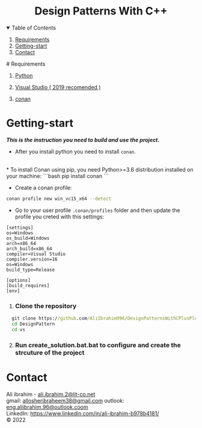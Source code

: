 <p align="center">
<h1 align ="center" >Design Patterns With C++</H1> 
</p>
<details open="open">
  <summary>Table of Contents</summary>
  <ol>
    <li>
      <a href="#Requirements">Requirements</a>
    </li>
    <li>
        <a href = "#Getting-start">Getting-start</a>
    </li>
    <li>
        <a href="#contact">Contact</a>
    </li>
  </ol>
</details>
# Requirements

1) [Python](https://www.python.org/downloads/ "Python download page")

2) [Visual Studio ( 2019 recomended )](https://visualstudio.microsoft.com/downloads/ "Visula studio download page")

3) [conan](https://docs.conan.io/en/latest/installation.html)

# Getting-start

**_This is the instruction you need to build and use the project._**
<br/>
* After you install python you need to install `conan`.
<br/>
* To install Conan using pip, you need Python>=3.6 distribution installed on your machine:
```bash
pip install conan
```
<br/>

* Create a conan profile:
```bash
conan profile new win_vc15_x64 --detect
```
* Go to your user profile `.conan/profiles` folder and then update the profile you creted with this settings:
```
[settings]
os=Windows
os_build=Windows
arch=x86_64
arch_build=x86_64
compiler=Visual Studio
compiler.version=16
os=Windows
build_type=Release

[options]
[build_requires]
[env]
```

1. ### Clone the repository

```bat
  git clone https://github.com/AliIbrahim996/DesignPatternsWithCPlusPlus.git DesignPattern
  cd DesignPattern
  cd vs
```
2. ### Run create_solution.bat.bat to configure and create the strcuture of the project

# Contact

 Ali ibrahim - ali.ibrahim.2@lit-co.net 
  <br/>
 gmail: allosheribraheem38@gmail.com
 outlook: eng.aliibrahim.96@outlook.coom
  <br/>
 LinkedIn: https://www.linkedin.com/in/ali-ibrahim-b978b4181/ 
  <br/>
 &copy; 2022

